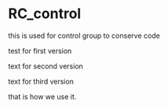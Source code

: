 # RC_control
this is used for control group to conserve code

test for first version

text for second version

text for third version

that is how we use it.
